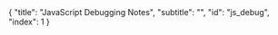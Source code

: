 <meta>
{
  "title": "JavaScript Debugging Notes",
  "subtitle": "",
  "id": "js_debug",
  "index": 1
}
</meta>


